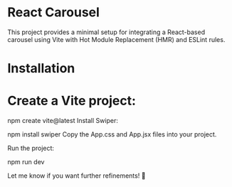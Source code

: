 # React Carousel

This project provides a minimal setup for integrating a React-based carousel using Vite with Hot Module Replacement (HMR) and ESLint rules.

# Installation
# Create a Vite project:


npm create vite@latest
Install Swiper:


npm install swiper
Copy the App.css and App.jsx files into your project.

Run the project:

npm run dev

Let me know if you want further refinements! 🚀
